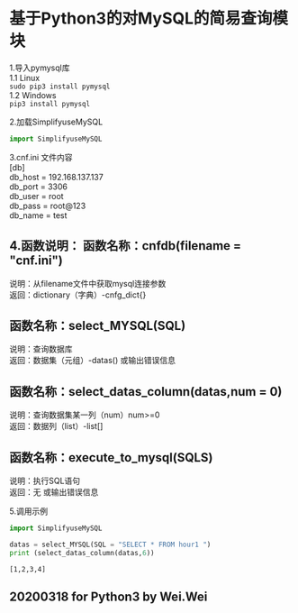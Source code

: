 基于Python3的对MySQL的简易查询模块
==================================================  
1.导入pymysql库  
1.1 Linux  
`sudo pip3 install pymysql`  
1.2 Windows  
`pip3 install pymysql`  

2.加载SimplifyuseMySQL  
```Python
import SimplifyuseMySQL
```  

3.cnf.ini 文件内容  
[db]  
db_host = 192.168.137.137  
db_port = 3306  
db_user = root  
db_pass = root@123  
db_name = test  

4.函数说明：
函数名称：cnfdb(filename = "cnf.ini")  
----
说明：从filename文件中获取mysql连接参数  
返回：dictionary（字典）-cnfg_dict{}  

函数名称：select_MYSQL(SQL)  
----
说明：查询数据库  
返回：数据集（元组）-datas() 或输出错误信息  

函数名称：select_datas_column(datas,num = 0)  
----
说明：查询数据集某一列（num）num>=0  
返回：数据列（list）-list[]  

函数名称：execute_to_mysql(SQLS)  
----
说明：执行SQL语句  
返回：无 或输出错误信息  

5.调用示例
```Python
import SimplifyuseMySQL

datas = select_MYSQL(SQL = "SELECT * FROM hour1 ")
print (select_datas_column(datas,6))
```
`[1,2,3,4]`

20200318 for Python3 by Wei.Wei
--------------------------------------------------
